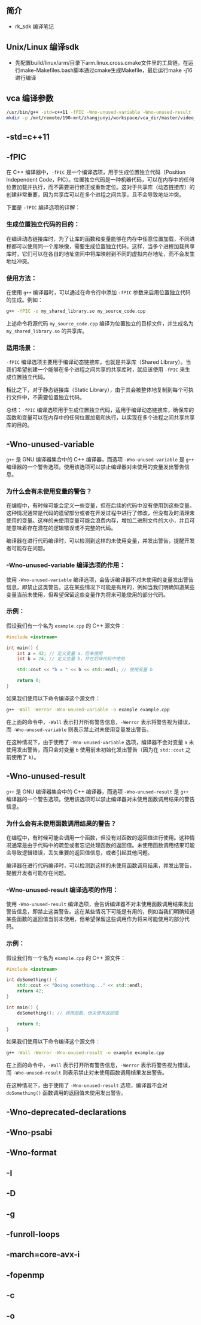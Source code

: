## 简介

+ rk_sdk 编译笔记

## Unix/Linux 编译sdk

+ 先配置build/linux/arm/目录下arm.linux.cross.cmake文件里的工具链，在运行make-Makefiles.bash脚本通过cmake生成Makefile，最后运行make -j16进行编译

## vca 编译参数

```bash 
/usr/bin/g++ -std=c++11 -fPIC -Wno-unused-variable -Wno-unused-result  -Wno-deprecated-declarations -Wno-psabi -Wno-format -DVERSION_MAJOR=6  -DVERSION_MINOR=1  -DVERSION_RELEASE=6 -DSOLUTION_NAME=\"VideoProcess\" -I/mnt/remote/190-mnt/zhangjunyi/workspace/vca_dir/master/video_process/build//abcdk/include/  -DBOOST_BIND_GLOBAL_PLACEHOLDERS  -I/mnt/remote/190-mnt/zhangjunyi/workspace/vca_dir/master/video_process/3party/GENERAL-x86_64/stb/  -DEIGEN_DONT_ALIGN_STATICALLY -I/mnt/remote/190-mnt/zhangjunyi/workspace/vca_dir/master/video_process/3party/GENERAL-x86_64/include/eigen3/  -DHAVE_KAFKA  -DHAVE_REDIS  -DHAVE_OPENCV -I/mnt/remote/190-mnt/zhangjunyi/workspace/vca_dir/master/video_process/3party/GENERAL-x86_64/include/opencv4  -DHAVE_FFMPEG -I/mnt/remote/190-mnt/zhangjunyi/workspace/vca_dir/master/video_process/3party/GENERAL-x86_64/include/  -I/usr/local/TensorRT//include/  -I/usr/local/cuda//include/  -DHAVE_OPENMP -fopenmp -D_GNU_SOURCE -D_LARGEFILE_SOURCE -D_FILE_OFFSET_BITS=64 -DENABLE_NVIDIA  -g -funroll-loops -march=core-avx-i -I/mnt/remote/190-mnt/zhangjunyi/workspace/vca_dir/master/video_process/ -I/mnt/remote/190-mnt/zhangjunyi/workspace/vca_dir/master/video_process/lib/ -I/mnt/remote/190-mnt/zhangjunyi/workspace/vca_dir/master/video_process/mnc/lib/ -c mnc/lib/mnc_base.cc -o /mnt/remote/190-mnt/zhangjunyi/workspace/vca_dir/master/video_process/build//tmp/mnc/lib/mnc_base.o
mkdir -p /mnt/remote/190-mnt/zhangjunyi/workspace/vca_dir/master/video_process/build//tmp/mnc/
```

## -std=c++11


## -fPIC

在 C++ 编译器中，`-fPIC` 是一个编译选项，用于生成位置独立代码（Position Independent Code，PIC）。位置独立代码是一种机器代码，可以在内存中的任何位置加载并执行，而不需要进行修正或重新定位。这对于共享库（动态链接库）的创建非常重要，因为共享库可以在多个进程之间共享，且不会导致地址冲突。

下面是 `-fPIC` 编译选项的详解：

### 生成位置独立代码的目的：
在编译动态链接库时，为了让库的函数和变量能够在内存中任意位置加载，不同进程都可以使用同一个库映像，需要生成位置独立代码。这样，当多个进程加载共享库时，它们可以在各自的地址空间中将库映射到不同的虚拟内存地址，而不会发生地址冲突。

### 使用方法：
在使用 `g++` 编译器时，可以通过在命令行中添加 `-fPIC` 参数来启用位置独立代码的生成。例如：

```bash
g++ -fPIC -o my_shared_library.so my_source_code.cpp
```

上述命令将源代码 `my_source_code.cpp` 编译为位置独立的目标文件，并生成名为 `my_shared_library.so` 的共享库。

### 适用场景：
`-fPIC` 编译选项主要用于编译动态链接库，也就是共享库（Shared Library）。当我们希望创建一个能够在多个进程之间共享的共享库时，就应该使用 `-fPIC` 来生成位置独立代码。

相比之下，对于静态链接库（Static Library），由于其会被整体地复制到每个可执行文件中，不需要位置独立代码。

总结：`-fPIC` 编译选项用于生成位置独立代码，适用于编译动态链接库，确保库的函数和变量可以在内存中的任何位置加载和执行，以实现在多个进程之间共享共享库的目的。

## -Wno-unused-variable

`g++` 是 GNU 编译器集合中的 C++ 编译器，而选项 `-Wno-unused-variable` 是 `g++` 编译器的一个警告选项。使用该选项可以禁止编译器对未使用的变量发出警告信息。

### 为什么会有未使用变量的警告？
在编程中，有时候可能会定义一些变量，但在后续的代码中没有使用到这些变量。这种情况通常是代码的遗留部分或者在开发过程中进行了修改，但没有及时清理未使用的变量。这样的未使用变量可能会浪费内存，增加二进制文件的大小，并且可能意味着存在潜在的逻辑错误或不完整的代码。

编译器在进行代码编译时，可以检测到这样的未使用变量，并发出警告，提醒开发者可能存在问题。

### -Wno-unused-variable 编译选项的作用：
使用 `-Wno-unused-variable` 编译选项，会告诉编译器不对未使用的变量发出警告信息，即禁止这类警告。这在某些情况下可能是有用的，例如当我们明确知道某些变量当前未使用，但希望保留这些变量作为将来可能使用的部分代码。

### 示例：
假设我们有一个名为 `example.cpp` 的 C++ 源文件：

```cpp
#include <iostream>

int main() {
    int a = 42; // 定义变量 a，但未使用
    int b = 24; // 定义变量 b，并在后续代码中使用

    std::cout << "b = " << b << std::endl; // 使用变量 b

    return 0;
}
```

如果我们使用以下命令编译这个源文件：

```bash
g++ -Wall -Werror -Wno-unused-variable -o example example.cpp
```

在上面的命令中，`-Wall` 表示打开所有警告信息，`-Werror` 表示将警告视为错误，而 `-Wno-unused-variable` 则表示禁止对未使用变量发出警告。

在这种情况下，由于使用了 `-Wno-unused-variable` 选项，编译器不会对变量 `a` 未使用发出警告，而只会对变量 `b` 使用前未初始化发出警告（因为在 `std::cout` 之前使用了 `b`）。

## -Wno-unused-result

`g++` 是 GNU 编译器集合中的 C++ 编译器，而选项 `-Wno-unused-result` 是 `g++` 编译器的一个警告选项。使用该选项可以禁止编译器对未使用函数调用结果的警告信息。

### 为什么会有未使用函数调用结果的警告？
在编程中，有时候可能会调用一个函数，但没有对函数的返回值进行使用。这种情况通常是由于代码中的疏忽或者忘记处理函数的返回值。未使用函数调用结果可能会导致逻辑错误，丢失重要的返回值信息，或者引起其他问题。

编译器在进行代码编译时，可以检测到这样的未使用函数调用结果，并发出警告，提醒开发者可能存在问题。

### -Wno-unused-result 编译选项的作用：
使用 `-Wno-unused-result` 编译选项，会告诉编译器不对未使用函数调用结果发出警告信息，即禁止这类警告。这在某些情况下可能是有用的，例如当我们明确知道某些函数的返回值当前未使用，但希望保留这些调用作为将来可能使用的部分代码。

### 示例：
假设我们有一个名为 `example.cpp` 的 C++ 源文件：

```cpp
#include <iostream>

int doSomething() {
    std::cout << "Doing something..." << std::endl;
    return 42;
}

int main() {
    doSomething(); // 调用函数，但未使用返回值

    return 0;
}
```

如果我们使用以下命令编译这个源文件：

```bash
g++ -Wall -Werror -Wno-unused-result -o example example.cpp
```

在上面的命令中，`-Wall` 表示打开所有警告信息，`-Werror` 表示将警告视为错误，而 `-Wno-unused-result` 则表示禁止对未使用函数调用结果发出警告。

在这种情况下，由于使用了 `-Wno-unused-result` 选项，编译器不会对 `doSomething()` 函数调用的返回值未使用发出警告。

## -Wno-deprecated-declarations 


## -Wno-psabi


## -Wno-format 


## -I


## -D


## -g


## -funroll-loops


## -march=core-avx-i


## -fopenmp


## -c


## -o